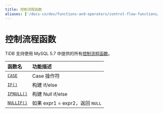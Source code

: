 ```yaml
---
title: 控制流程函数
aliases: ['/docs-cn/dev/functions-and-operators/control-flow-functions/','/docs-cn/dev/reference/sql/functions-and-operators/control-flow-functions/']
---
```


# 控制流程函数

TiDB 支持使用 MySQL 5.7 中提供的所有[控制流程函数](https://dev.mysql.com/doc/refman/5.7/en/flow-control-functions.html)。

| 函数名                                                                                            | 功能描述                       |
|:--------------------------------------------------------------------------------------------------|:----------------------------------|
| [`CASE`](https://dev.mysql.com/doc/refman/8.0/en/flow-control-functions.html#operator_case)       | Case 操作符                     |
| [`IF()`](https://dev.mysql.com/doc/refman/8.0/en/flow-control-functions.html#function_if)         | 构建 if/else                 |
| [`IFNULL()`](https://dev.mysql.com/doc/refman/8.0/en/flow-control-functions.html#function_ifnull) | 构建 Null if/else            |
| [`NULLIF()`](https://dev.mysql.com/doc/refman/8.0/en/flow-control-functions.html#function_nullif) | 如果 expr1 = expr2，返回 `NULL`    |
